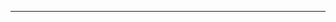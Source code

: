 <!--
CO_OP_TRANSLATOR_METADATA:
{
  "original_hash": "c747db3d4bb981e919b7f3e5a4504269",
  "translation_date": "2025-08-27T13:20:26+00:00",
  "source_file": "04-PracticalSamples/foundrylocal/README.md",
  "language_code": "bg"
}
-->


---

